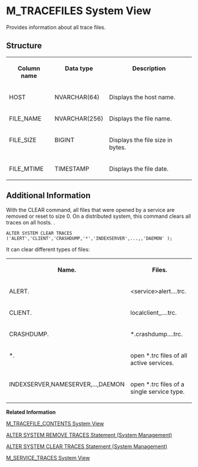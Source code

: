 <!-- loio20c8f48075191014b594b63d18f2a08f -->

# M\_TRACEFILES System View

Provides information about all trace files.



<a name="loio20c8f48075191014b594b63d18f2a08f___m__t_r_a_c_e_f_i_l_e_s_1struct_M_TRACEFILES"/>

## Structure


<table>
<tr>
<th valign="top">

Column name



</th>
<th valign="top">

Data type



</th>
<th valign="top">

Description



</th>
</tr>
<tr>
<td valign="top">

HOST



</td>
<td valign="top">

NVARCHAR\(64\)



</td>
<td valign="top">

Displays the host name.



</td>
</tr>
<tr>
<td valign="top">

FILE\_NAME



</td>
<td valign="top">

NVARCHAR\(256\)



</td>
<td valign="top">

Displays the file name.



</td>
</tr>
<tr>
<td valign="top">

FILE\_SIZE



</td>
<td valign="top">

BIGINT



</td>
<td valign="top">

Displays the file size in bytes.



</td>
</tr>
<tr>
<td valign="top">

FILE\_MTIME



</td>
<td valign="top">

TIMESTAMP



</td>
<td valign="top">

Displays the file date.



</td>
</tr>
</table>



<a name="loio20c8f48075191014b594b63d18f2a08f___m__t_r_a_c_e_f_i_l_e_s_1fulldesc_M_TRACEFILES"/>

## Additional Information

With the CLEAR command, all files that were opened by a service are removed or reset to size 0. On a distributed system, this command clears all traces on all hosts. .

```
ALTER SYSTEM CLEAR TRACES ('ALERT','CLIENT','CRASHDUMP,'*','INDEXSERVER',...,,'DAEMON' );
```

It can clear different types of files:


<table>
<tr>
<th valign="top">

Name.



</th>
<th valign="top">

Files.



</th>
</tr>
<tr>
<td valign="top">

ALERT.



</td>
<td valign="top">

<service\>alert....trc.



</td>
</tr>
<tr>
<td valign="top">

CLIENT.



</td>
<td valign="top">

localclient\_....trc.



</td>
</tr>
<tr>
<td valign="top">

CRASHDUMP.



</td>
<td valign="top">

\*.crashdump....trc.



</td>
</tr>
<tr>
<td valign="top">

\*.



</td>
<td valign="top">

open \*.trc files of all active services.



</td>
</tr>
<tr>
<td valign="top">

INDEXSERVER,NAMESERVER,...,DAEMON



</td>
<td valign="top">

open \*.trc files of a single service type.



</td>
</tr>
</table>

**Related Information**  


[M\_TRACEFILE\_CONTENTS System View](m-tracefile-contents-system-view-20c8d7f.md "Provides SAP HANA information from trace files.")

[ALTER SYSTEM REMOVE TRACES Statement \(System Management\)](../../010-SQL-Reference/012-SQL-Statements/alter-system-remove-traces-statement-system-management-20d25bf.md "Deletes the trace files on a specified host to reduce the disk space used by large trace files.")

[ALTER SYSTEM CLEAR TRACES Statement \(System Management\)](../../010-SQL-Reference/012-SQL-Statements/alter-system-clear-traces-statement-system-management-20d1281.md "Clears (removes) trace files opened by SAP HANA.")

[M\_SERVICE\_TRACES System View](m-service-traces-system-view-20c4b5c.md "Provides configured trace components for each service type.")

